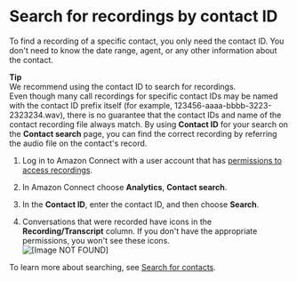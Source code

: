 # Search for recordings by contact ID<a name="search-recordings"></a>

To find a recording of a specific contact, you only need the contact ID\. You don't need to know the date range, agent, or any other information about the contact\. 

**Tip**  
We recommend using the contact ID to search for recordings\.  
Even though many call recordings for specific contact IDs may be named with the contact ID prefix itself \(for example, 123456\-aaaa\-bbbb\-3223\-2323234\.wav\), there is no guarantee that the contact IDs and name of the contact recording file always match\. By using **Contact ID** for your search on the **Contact search** page, you can find the correct recording by referring the audio file on the contact's record\.

1. Log in to Amazon Connect with a user account that has [permissions to access recordings](assign-permssions-to-review-recordings.md)\.

1. In Amazon Connect choose **Analytics**, **Contact search**\. 

1. In the **Contact ID**, enter the contact ID, and then choose **Search**\.

1. Conversations that were recorded have icons in the **Recording/Transcript** column\. If you don't have the appropriate permissions, you won't see these icons\.   
![\[Image NOT FOUND\]](http://docs.aws.amazon.com/connect/latest/adminguide/images/recording-icons.png)

To learn more about searching, see [Search for contacts](contact-search.md)\.